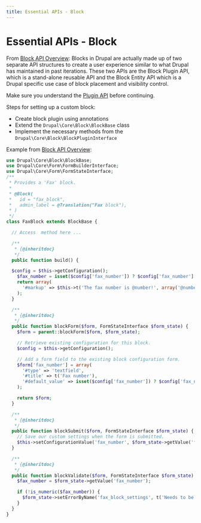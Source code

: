 ```yaml
---
title: Essential APIs - Block
---
```


# Essential APIs - Block



From [Block API Overview](https://www.drupal.org/docs/8/api/block-api/overview):
Blocks in Drupal are actually made up of two separate API structures to
create a user experience similar to what Drupal has maintained in past iterations.
These two APIs are the Block Plugin API, which is a stand-alone reusable API and
the Block Entity API which is a Drupal specific use case of block placement
and visibility control.

Make sure you understand the [Plugin API](4.4-essential-apis-plugin.md) before continuing.

Steps for setting up a custom block:
- Create block plugin using annotations
- Extend the `Drupal\Core\Block\BlockBase` class
- Implement the necessary methods from the `Drupal\Core\Block\BlockPluginInterface`

Example from [Block API Overview](https://www.drupal.org/docs/8/api/block-api/overview):

```php
use Drupal\Core\Block\BlockBase;
use Drupal\Core\Form\FormBuilderInterface;
use Drupal\Core\Form\FormStateInterface;
/**
 * Provides a 'Fax' block.
 *
 * @Block(
 *   id = "fax_block",
 *   admin_label = @Translation("Fax block"),
 * )
 */
class FaxBlock extends BlockBase {

  // Access  method here ...

  /**
   * {@inheritdoc}
   */
  public function build() {

  $config = $this->getConfiguration();
    $fax_number = isset($config['fax_number']) ? $config['fax_number'] : '';
    return array(
      '#markup' => $this->t('The fax number is @number!', array('@number' => $fax_number)),
    );  
  }

  /**
   * {@inheritdoc}
   */
  public function blockForm($form, FormStateInterface $form_state) {
    $form = parent::blockForm($form, $form_state);

    // Retrieve existing configuration for this block.
    $config = $this->getConfiguration();

    // Add a form field to the existing block configuration form.
    $form['fax_number'] = array(
      '#type' => 'textfield',
      '#title' => t('Fax number'),
      '#default_value' => isset($config['fax_number']) ? $config['fax_number'] : '',
    );

    return $form;
  }

  /**
   * {@inheritdoc}
   */
  public function blockSubmit($form, FormStateInterface $form_state) {
    // Save our custom settings when the form is submitted.
    $this->setConfigurationValue('fax_number', $form_state->getValue('fax_number'));
  }

  /**
   * {@inheritdoc}
   */
  public function blockValidate($form, FormStateInterface $form_state) {
    $fax_number = $form_state->getValue('fax_number');

    if (!is_numeric($fax_number)) {
      $form_state->setErrorByName('fax_block_settings', t('Needs to be an integer'));
    }
  }
}
```

